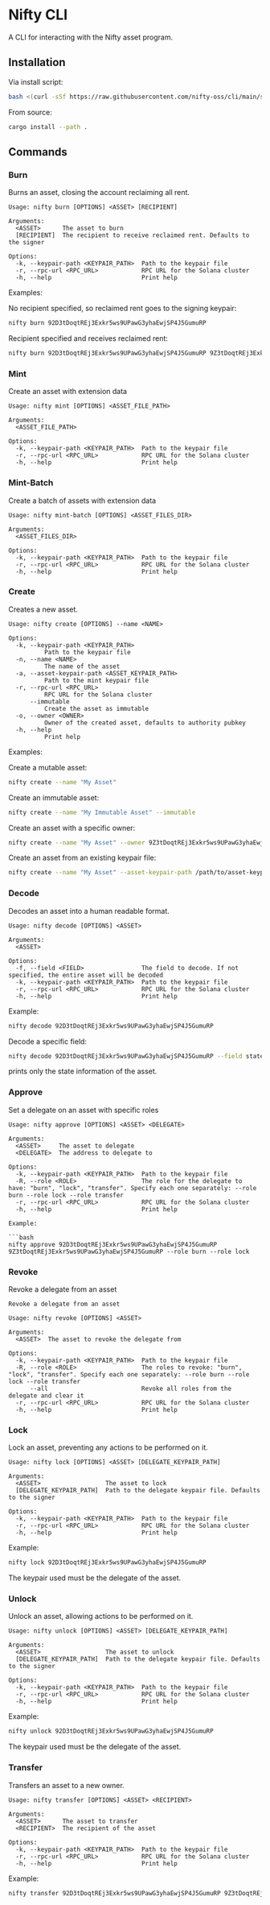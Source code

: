 # Nifty CLI

A CLI for interacting with the Nifty asset program.

## Installation

Via install script:

```bash
bash <(curl -sSf https://raw.githubusercontent.com/nifty-oss/cli/main/scripts/install.sh)
```

From source:

```bash
cargo install --path .
```

## Commands

### Burn

Burns an asset, closing the account reclaiming all rent.

```
Usage: nifty burn [OPTIONS] <ASSET> [RECIPIENT]

Arguments:
  <ASSET>      The asset to burn
  [RECIPIENT]  The recipient to receive reclaimed rent. Defaults to the signer

Options:
  -k, --keypair-path <KEYPAIR_PATH>  Path to the keypair file
  -r, --rpc-url <RPC_URL>            RPC URL for the Solana cluster
  -h, --help                         Print help
```

Examples: 

No recipient specified, so reclaimed rent goes to the signing keypair:

```bash
nifty burn 92D3tDoqtREj3Exkr5ws9UPawG3yhaEwjSP4J5GumuRP
```

Recipient specified and receives reclaimed rent:

```bash
nifty burn 92D3tDoqtREj3Exkr5ws9UPawG3yhaEwjSP4J5GumuRP 9Z3tDoqtREj3Exkr5ws9UPawG3yhaEwjSP4J5GumuRP
```

### Mint 

Create an asset with extension data

```
Usage: nifty mint [OPTIONS] <ASSET_FILE_PATH>

Arguments:
  <ASSET_FILE_PATH>  

Options:
  -k, --keypair-path <KEYPAIR_PATH>  Path to the keypair file
  -r, --rpc-url <RPC_URL>            RPC URL for the Solana cluster
  -h, --help                         Print help
```

### Mint-Batch

Create a batch of assets with extension data

```
Usage: nifty mint-batch [OPTIONS] <ASSET_FILES_DIR>

Arguments:
  <ASSET_FILES_DIR>

Options:
  -k, --keypair-path <KEYPAIR_PATH>  Path to the keypair file
  -r, --rpc-url <RPC_URL>            RPC URL for the Solana cluster
  -h, --help                         Print help
```

### Create

Creates a new asset.

```
Usage: nifty create [OPTIONS] --name <NAME>

Options:
  -k, --keypair-path <KEYPAIR_PATH>
          Path to the keypair file
  -n, --name <NAME>
          The name of the asset
  -a, --asset-keypair-path <ASSET_KEYPAIR_PATH>
          Path to the mint keypair file
  -r, --rpc-url <RPC_URL>
          RPC URL for the Solana cluster
      --immutable
          Create the asset as immutable
  -o, --owner <OWNER>
          Owner of the created asset, defaults to authority pubkey
  -h, --help
          Print help
  ```

Examples:

Create a mutable asset:

```bash
nifty create --name "My Asset"
```

Create an immutable asset:

```bash
nifty create --name "My Immutable Asset" --immutable
```

Create an asset with a specific owner:

```bash
nifty create --name "My Asset" --owner 9Z3tDoqtREj3Exkr5ws9UPawG3yhaEwjSP4J5GumuRP
```

Create an asset from an existing keypair file:

```bash
nifty create --name "My Asset" --asset-keypair-path /path/to/asset-keypair.json
```

### Decode

Decodes an asset into a human readable format.

```
Usage: nifty decode [OPTIONS] <ASSET>

Arguments:
  <ASSET>

Options:
  -f, --field <FIELD>                The field to decode. If not specified, the entire asset will be decoded
  -k, --keypair-path <KEYPAIR_PATH>  Path to the keypair file
  -r, --rpc-url <RPC_URL>            RPC URL for the Solana cluster
  -h, --help                         Print help
```

Example:

```bash
nifty decode 92D3tDoqtREj3Exkr5ws9UPawG3yhaEwjSP4J5GumuRP
```

Decode a specific field:

```bash
nifty decode 92D3tDoqtREj3Exkr5ws9UPawG3yhaEwjSP4J5GumuRP --field state
```

prints only the state information of the asset.

### Approve

Set a delegate on an asset with specific roles

```
Usage: nifty approve [OPTIONS] <ASSET> <DELEGATE>

Arguments:
  <ASSET>     The asset to delegate
  <DELEGATE>  The address to delegate to

Options:
  -k, --keypair-path <KEYPAIR_PATH>  Path to the keypair file
  -R, --role <ROLE>                  The role for the delegate to have: "burn", "lock", "transfer". Specify each one separately: --role burn --role lock --role transfer
  -r, --rpc-url <RPC_URL>            RPC URL for the Solana cluster
  -h, --help                         Print help

Example:

```bash
nifty approve 92D3tDoqtREj3Exkr5ws9UPawG3yhaEwjSP4J5GumuRP 9Z3tDoqtREj3Exkr5ws9UPawG3yhaEwjSP4J5GumuRP --role burn --role lock
```

### Revoke

Revoke a delegate from an asset

```
Revoke a delegate from an asset

Usage: nifty revoke [OPTIONS] <ASSET>

Arguments:
  <ASSET>  The asset to revoke the delegate from

Options:
  -k, --keypair-path <KEYPAIR_PATH>  Path to the keypair file
  -R, --role <ROLE>                  The roles to revoke: "burn", "lock", "transfer". Specify each one separately: --role burn --role lock --role transfer
      --all                          Revoke all roles from the delegate and clear it
  -r, --rpc-url <RPC_URL>            RPC URL for the Solana cluster
  -h, --help                         Print help
```

### Lock

Lock an asset, preventing any actions to be performed on it.

```
Usage: nifty lock [OPTIONS] <ASSET> [DELEGATE_KEYPAIR_PATH]

Arguments:
  <ASSET>                  The asset to lock
  [DELEGATE_KEYPAIR_PATH]  Path to the delegate keypair file. Defaults to the signer

Options:
  -k, --keypair-path <KEYPAIR_PATH>  Path to the keypair file
  -r, --rpc-url <RPC_URL>            RPC URL for the Solana cluster
  -h, --help                         Print help
```

Example:

```bash
nifty lock 92D3tDoqtREj3Exkr5ws9UPawG3yhaEwjSP4J5GumuRP
```

The keypair used must be the delegate of the asset.


### Unlock

Unlock an asset, allowing actions to be performed on it.

```
Usage: nifty unlock [OPTIONS] <ASSET> [DELEGATE_KEYPAIR_PATH]

Arguments:
  <ASSET>                  The asset to unlock
  [DELEGATE_KEYPAIR_PATH]  Path to the delegate keypair file. Defaults to the signer

Options:
  -k, --keypair-path <KEYPAIR_PATH>  Path to the keypair file
  -r, --rpc-url <RPC_URL>            RPC URL for the Solana cluster
  -h, --help                         Print help
```

Example:

```bash
nifty unlock 92D3tDoqtREj3Exkr5ws9UPawG3yhaEwjSP4J5GumuRP
```

The keypair used must be the delegate of the asset.

### Transfer

Transfers an asset to a new owner.

```
Usage: nifty transfer [OPTIONS] <ASSET> <RECIPIENT>

Arguments:
  <ASSET>      The asset to transfer
  <RECIPIENT>  The recipient of the asset

Options:
  -k, --keypair-path <KEYPAIR_PATH>  Path to the keypair file
  -r, --rpc-url <RPC_URL>            RPC URL for the Solana cluster
  -h, --help                         Print help
  ```

Example:

  ```bash
  nifty transfer 92D3tDoqtREj3Exkr5ws9UPawG3yhaEwjSP4J5GumuRP 9Z3tDoqtREj3Exkr5ws9UPawG3yhaEwjSP4J5GumuRP
  ```
